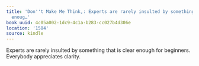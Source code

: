 ```yaml
---
title: 'Don''t Make Me Think,: Experts are rarely insulted by something that is clear
  enoug…'
book_uuid: 4c05a002-1dc9-4c1a-b283-cc027b4d306e
location: '1584'
source: kindle
---
```


Experts are rarely insulted by something that is clear enough for beginners. Everybody appreciates clarity.